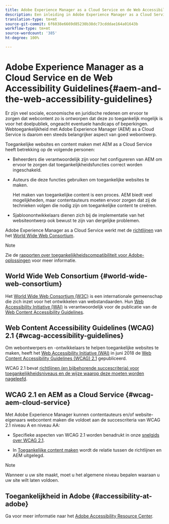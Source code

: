 ```yaml
---
title: Adobe Experience Manager as a Cloud Service en de Web Accessibility Guidelines
description: Een inleiding in Adobe Experience Manager as a Cloud Service en de Web Accessibility Guidelines
translation-type: tm+mt
source-git-commit: 6f6038e6669d85230b38dc73cdddae164a01643b
workflow-type: tm+mt
source-wordcount: '385'
ht-degree: 100%

---
```



# Adobe Experience Manager as a Cloud Service en de Web Accessibility Guidelines{#aem-and-the-web-accessibility-guidelines}

Er zijn veel sociale, economische en juridische redenen om ervoor te zorgen dat webcontent zo is ontworpen dat deze zo toegankelijk mogelijk is voor het doelpubliek, ongeacht eventuele handicaps of beperkingen. Webtoegankelijkheid met Adobe Experience Manager (AEM) as a Cloud Service is daarom een steeds belangrijker aspect van goed webontwerp.

Toegankelijke websites en content maken met AEM as a Cloud Service heeft betrekking op de volgende personen:

* Beheerders die verantwoordelijk zijn voor het configureren van AEM om ervoor te zorgen dat toegankelijkheidsfuncties correct worden ingeschakeld.

* Auteurs die deze functies gebruiken om toegankelijke websites te maken.

   Het maken van toegankelijke content is een proces. AEM biedt veel mogelijkheden, maar contentauteurs moeten ervoor zorgen dat zij de technieken volgen die nodig zijn om toegankelijke content te creëren.

* Sjabloonontwikkelaars dienen zich bij de implementatie van het websiteontwerp ook bewust te zijn van dergelijke problemen.

Adobe Experience Manager as a Cloud Service werkt met de [richtlijnen](#wcag-accessibility-guidelines) van het [World Wide Web Consortium](#world-wide-web-consortium).

>[!NOTE]
>
> Zie de [rapporten over toegankelijkheidscompatibiliteit voor Adobe-oplossingen](https://www.adobe.com/accessibility/compliance.html) voor meer informatie.

## World Wide Web Consortium {#world-wide-web-consortium}

Het [World Wide Web Consortium (W3C)](https://www.w3.org/) is een internationale gemeenschap die zich inzet voor het ontwikkelen van webstandaarden. Hun [Web Accessibility Initiative (WAI)](https://www.w3.org/WAI/) is verantwoordelijk voor de publicatie van de [Web Content Accessibility Guidelines](#wcag-accessibility-guidelines).

## Web Content Accessibility Guidelines (WCAG) 2.1 {#wcag-accessibility-guidelines}

Om webontwerpers en -ontwikkelaars te helpen toegankelijke websites te maken, heeft het [Web Accessibility Initiative (WAI)](https://www.w3.org/WAI/) in juni 2018 de [Web Content Accessibility Guidelines (WCAG) 2.1](https://www.w3.org/TR/WCAG/) gepubliceerd.

WCAG 2.1 bevat [richtlijnen (en bijbehorende succescriteria) voor toegankelijkheidsniveaus en de wijze waarop deze moeten worden nageleefd](https://www.w3.org/TR/WCAG/#conformance).

## WCAG 2.1 en AEM as a Cloud Service {#wcag-aem-cloud-service}

Met Adobe Experience Manager kunnen contentauteurs en/of website-eigenaars webcontent maken die voldoet aan de succescriteria van WCAG 2.1 niveau A en niveau AA:

* Specifieke aspecten van WCAG 2.1 worden benadrukt in onze [snelgids over WCAG 2.1](/help/onboarding/accessibility/quick-guide-wcag.md).

* In [Toegankelijke content maken](/help/sites-cloud/authoring/fundamentals/accessible-content.md) wordt de relatie tussen de richtlijnen en AEM uitgelegd.

>[!NOTE]
> 
>Wanneer u uw site maakt, moet u het algemene niveau bepalen waaraan u uw site wilt laten voldoen.

<!--
* [Configuring the Rich Text Editor for Producing Accessible Sites](/help/sites-administering/rte-accessible-content.md)
  Guidelines on how administrators can configure AEM for producing accessible content.
-->

<!--
* [Creating Accessible Adaptive Forms](/help/forms/using/creating-accessible-adaptive-forms.md)
  Adobe Experience Manager (AEM) includes a number of features and capabilities that enhance the usability of adaptive forms for users with different abilities. The solution also assists form authors in creating accessible adaptive forms.
-->

## Toegankelijkheid in Adobe {#accessibility-at-adobe}

Ga voor meer informatie naar het [Adobe Accessibility Resource Center](https://www.adobe.com/accessibility/).


